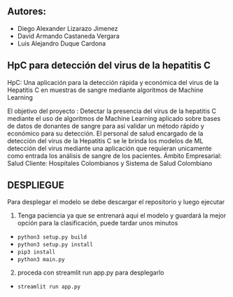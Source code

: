 ## Autores:
* Diego Alexander Lizarazo Jimenez
* David Armando Castaneda Vergara
* Luis Alejandro Duque Cardona

## HpC para detección del virus de la hepatitis C

HpC: Una aplicación para la detección rápida y económica del virus de la Hepatitis C en muestras de sangre mediante algoritmos de Machine Learning

El objetivo del proyecto : Detectar la presencia del virus de la hepatitis C mediante el uso de algoritmos de Machine Learning aplicado sobre bases de datos de donantes de sangre para así validar un método rápido y económico para su detección.
El personal de salud encargado de la detección del virus de la Hepatitis C se le brinda los modelos de ML detección del virus mediante una aplicación que requieran unicamente como entrada los análisis de sangre de los pacientes.
Ámbito Empresarial: Salud
Cliente: Hospitales Colombianos y Sistema de Salud Colombiano

## DESPLIEGUE
Para desplegar el modelo se debe descargar el repositorio y luego ejecutar 

1. Tenga paciencia ya que se entrenará aqui el modelo  y guardará la mejor opción para la clasificación, puede tardar unos minutos
* `python3 setup.py build`
* `python3 setup.py install`
* `pip3 install`
* `python3 main.py`
  
2. proceda con streamlit run app.py para desplegarlo
* `streamlit run app.py`
